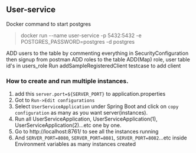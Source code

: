 ## User-service

Docker command to start postgres

> docker run --name user-service -p 5432:5432 -e POSTGRES_PASSWORD=postgres -d postgres




ADD users to the table by commenting everything in SecurityConfiguration then signup from postman
ADD roles to the table
ADD(Map) role, user table id's in users_role
Run addSampleRegisteredClient testcase to add client




### How to create and run multiple instances.
1. add this `server.port=${SERVER_PORT}` to application.properties
2. Got to `Run->Edit configurations`
3. Select `UserServiceApplication` under Spring Boot and click on `copy configuration` as many as you want server(instances).
4. Run all UserServiceApplication, UserServiceApplication(1), UserServiceApplication(2)...etc one by one.
5. Go to http://localhost:8761/ to see all the instances running
6. And `SERVER_PORT=8080`, `SERVER_PORT=8081`, `SERVER_PORT=8082`...etc inside Environment variables as many instances created
